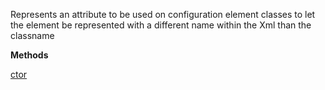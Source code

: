 Represents an attribute to be used on configuration element classes to let
            the element be represented with a different name within the Xml than the classname

**Methods**

[ctor](Bifrost.Configuration.Xml.ElementNameAttribute.ctor)
